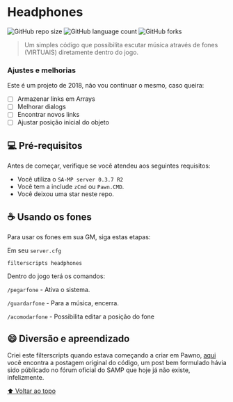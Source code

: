 # Headphones

<!---Esses são exemplos. Veja https://shields.io para outras pessoas ou para personalizar este conjunto de escudos. Você pode querer incluir dependências, status do projeto e informações de licença aqui--->

![GitHub repo size](https://img.shields.io/github/repo-size/AkirahX/Headphone-Filterscript-SA-MP-?style=for-the-badge)
![GitHub language count](https://img.shields.io/github/languages/count/AkirahX/Headphone-Filterscript-SA-MP-?style=for-the-badge)
![GitHub forks](https://img.shields.io/github/forks/AkirahX/Headphone-Filterscript-SA-MP-?style=for-the-badge)

<!--<img src="demonstration.png">-->

> Um simples código que possibilita escutar música através de fones (VIRTUAIS) diretamente dentro do jogo.

### Ajustes e melhorias

Este é um projeto de 2018, não vou continuar o mesmo, caso queira:

- [ ] Armazenar links em Arrays 
- [ ] Melhorar dialogs
- [ ] Encontrar novos links
- [ ] Ajustar posição inicial do objeto

## 💻 Pré-requisitos

Antes de começar, verifique se você atendeu aos seguintes requisitos:
* Você utiliza o `SA-MP server 0.3.7 R2`
* Você tem a include `zCmd` ou `Pawn.CMD`.
* Você deixou uma star neste repo.

<!-- ## 🚀 Instalando <nome_do_projeto>

Para instalar o <nome_do_projeto>, siga estas etapas:

Linux e macOS:
```
<comando_de_instalação>
```

Windows:
```
<comando_de_instalação>
```
-->
## ☕ Usando os fones

Para usar os fones em sua GM, siga estas etapas:

Em seu `server.cfg`

```
filterscripts headphones
```

Dentro do jogo terá os comandos: 

`/pegarfone` - Ativa o sistema.

`/guardarfone` - Para a música, encerra.

`/acomodarfone` - Possibilita editar a posição do fone

<!--
## 📫 Contribuindo para <nome_do_projeto>
Para contribuir com <nome_do_projeto>, siga estas etapas:

1. Bifurque este repositório.
2. Crie um branch: `git checkout -b <nome_branch>`.
3. Faça suas alterações e confirme-as: `git commit -m '<mensagem_commit>'`
4. Envie para o branch original: `git push origin <nome_do_projeto> / <local>`
5. Crie a solicitação de pull.

Como alternativa, consulte a documentação do GitHub em [como criar uma solicitação pull](https://help.github.com/en/github/collaborating-with-issues-and-pull-requests/creating-a-pull-request).
-->

<!--
## 🤝 Colaboradores

Agradecemos às seguintes pessoas que contribuíram para este projeto:

<table>
  <tr>
    <td align="center">
      <a href="#">
        <img src="https://avatars3.githubusercontent.com/u/31936044" width="100px;" alt="Foto do Iuri Silva no GitHub"/><br>
        <sub>
          <b>Iuri Silva</b>
        </sub>
      </a>
    </td>
    <td align="center">
      <a href="#">
        <img src="https://s2.glbimg.com/FUcw2usZfSTL6yCCGj3L3v3SpJ8=/smart/e.glbimg.com/og/ed/f/original/2019/04/25/zuckerberg_podcast.jpg" width="100px;" alt="Foto do Mark Zuckerberg"/><br>
        <sub>
          <b>Mark Zuckerberg</b>
        </sub>
      </a>
    </td>
    <td align="center">
      <a href="#">
        <img src="https://miro.medium.com/max/360/0*1SkS3mSorArvY9kS.jpg" width="100px;" alt="Foto do Steve Jobs"/><br>
        <sub>
          <b>Steve Jobs</b>
        </sub>
      </a>
    </td>
  </tr>
</table>
-->
<!--
## 😄 Seja um dos contribuidores<br>

Quer fazer parte desse projeto? Clique [AQUI](CONTRIBUTING.md) e leia como contribuir.

## 📝 Licença

Esse projeto está sob licença. Veja o arquivo [LICENÇA](LICENSE.md) para mais detalhes.
-->

## 😄 Diversão e apreendizado<br>

Criei este filterscripts quando estava começando a criar em Pawno, [aqui](https://pastebin.com/2fThFXaf) você 
encontra a postagem original do código, um post bem formulado hávia sido públicado no fórum oficial do SAMP que hoje já não existe, infelizmente.

[⬆ Voltar ao topo](#headphones)<br>
